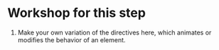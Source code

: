 # Workshop for this step

1. Make your own variation of the directives here, which animates or
   modifies the behavior of an element.
